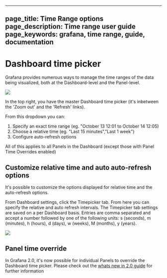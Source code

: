 ----
page_title: Time Range options
page_description: Time range user guide
page_keywords: grafana, time range, guide, documentation
---

# Dashboard time picker

Grafana provides numerous ways to manage the time ranges of the data being visualized, both at the Dashboard-level and the Panel-level.

![](/img/v1/time_range_controls.png)

In the top right, you have the master Dashboard time picker (it's inbetween the 'Zoom out' and the 'Refresh' links).

From this dropdown you can:

1. Specify an exact time range (eg. "October 13 12:01 to October 14 12:05)
2. Choose a relative time (eg. "Last 15 minutes","Last 1 week")
3. Configure auto-refresh options

All of this applies to all Panels in the Dashboard (except those with Panel Time Overrides enabled)

## Customize relative time and auto auto-refresh options

It's possible to customize the options displayed for relative time and the auto-refresh options.

From Dashboard settings, click the Timepicker tab. From here you can specify the relative and auto refresh intervals. The Timepicker tab settings are saved on a per Dashboard basis.  Entries are comma separated and accept a number followed by one of the following units: s (seconds), m (minutes), h (hours), d (days), w (weeks), M (months), y (years).

![](/img/v1/timepicker_editor.png)

## Panel time override

In Grafana 2.0, it's now possible for individual Panels to override the Dashboard time picker. Please check out the [whats new in 2.0 guide](../guides/whats-new-in-v2/) for further information
